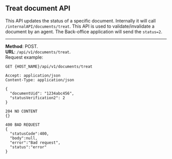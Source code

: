 ## Treat document  API
This API updates the status of a specific document. Internally it will
call `/internalAPI/documents/treat`. This API is used to validate/invalidate a document
by an agent. The Back-office application will send the `status=2`.

---
__Method__: POST.  
__URL__: `/api/v1/documents/treat`.  
Request example:

```http request
GET {HOST_NAME}/api/v1/documents/treat

Accept: application/json 
Content-Type: application/json 

{
  "documentUid": "1234abc456",
  "statusVerification2": 2
}

204 NO CONTENT
{}

400 BAD REQUEST
{
  "statusCode":400,
  "body":null,
  "error":"Bad request",
  "status":"error"
}
```
